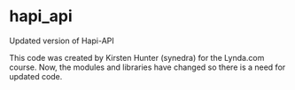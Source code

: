 # hapi_api
Updated version of Hapi-API

This code was created by Kirsten Hunter (synedra) for the Lynda.com course. Now, the modules and libraries have changed so there is a need for updated code.
